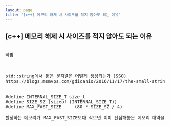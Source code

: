 ```yaml
---
layout: page
title: "[c++] 메모리 해제 시 사이즈를 적지 않아도 되는 이유"
---
```


## [c++] 메모리 해제 시 사이즈를 적지 않아도 되는 이유

<pre>

빠밤



std::string에서 짧은 문자열은 어떻게 생성되는가 (SSO)
https://blogs.msmvps.com/gdicanio/2016/11/17/the-small-string-optimization/


#define INTERNAL_SIZE_T size_t
#define SIZE_SZ (sizeof (INTERNAL_SIZE_T))
#define MAX_FAST_SIZE     (80 * SIZE_SZ / 4)

할당하는 메모리가 MAX_FAST_SIZE보다 작으면 이미 선점해놓은 메모리 대역을 사용

